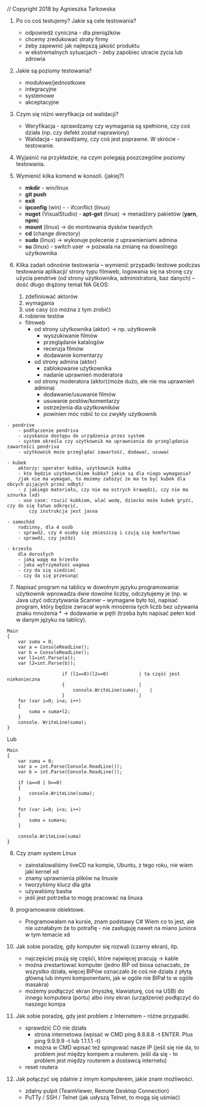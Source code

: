 // Copyright 2018 by Agnieszka Tarkowska

1.    Po co coś testujemy? Jakie są cele testowania?
		- odpowiedź cyniczna - dla pieniążków
		- chcemy zredukować straty firmy
		- żeby zapewnić jak najlepszą jakość produktu
		- w ekstremalnych sytuacjach - żeby zapobiec utracie życia lub zdrowia

2.    Jakie są poziomy testowania?
		- modułowe/jednostkowe
		- integracyjne
		- systemowe
		- akceptacyjne
		
3.    Czym się różni weryfikacja od walidacji?
		- Weryfikacja - sprawdzamy czy wymagania są spełnione, czy coś działa (np. czy defekt został naprawiony)
		- Walidacja - sprawdzamy, czy coś jest poprawne. W skrócie - testowanie.

4.    Wyjaśnić na przykładzie, na czym polegają poszczególne poziomy testowania.

5.    Wymienić kilka komend w konsoli. (jakiej?)
		- **mkdir** - win/linux
		- **git push**
		- **exit**
		- **ipconfig** (win) - - ifconflict (linux)
		- **nuget** (VisualStudio) - **apt-get** (linux) -> menadżery pakietów (**yarn**, **npm**)
		- **mount** (linux) -> do montowania dysków twardych
		- **cd** (change directory)
		- **sudo** (linux) -> wykonuje polecenie z uprawnieniami admina
		- **su** (linux) - switch user -> pozwala na zmianę na dowolnego użytkownika

6.    Kilka zadań odnośnie testowania – wymienić przypadki testowe podczas testowania 
      aplikacji/ strony typu filmweb, logowania się na stronę czy użycia pendrive 
      (od strony użytkownika, administratora, baz danych) – dość długo drążony temat
	  NA GŁOS:
	  1. zdefiniować aktorów
	  2. wymagania
	  3. use casy (co można z tym zrobić)
	  4. robienie testów
	  
	  - filmweb
		- od strony użytkownika (aktor) -> np. użytkownik 
			- wyszukiwanie filmów 
			- przeglądanie katalogów
			- recenzja filmów
			- dodawanie komentarzy
		- od strony admina (aktor)
			- zablokowanie użytkownika
			- nadanie uprawnień moderatora
		- od strony moderatora (aktor)(może dużo, ale nie ma uprawnień admina)
			- dodawanie/usuwanie filmów
			- usuwanie postów/komentarzy
			- ostrzeżenia dla użytkowników
			- powinien móc robić to co zwykły użytkownik
			
	- pendrive
		- podłączenie pendriva
		- uzyskanie dostępu do urządzenia przez system
		- system określa czy użytkownik ma uprawnienia do przeglądania zawartości pendriva
		- użytkownik może przeglądać zawartość, dodawać, usuwać
		
	- kubek
		aktorzy: operator kubka, użytkownik kubka
		- kto będzie użytkownikiem kubka? jakie są dla niego wymagania?
		/jak nie ma wymagań, to możemy założyć że ma to być kubek dla obcych pijących przez odbyt/
		- z jakiego materiału, czy nie ma ostrych krawędzi, czy nie ma sznurka (xd)
		- use case: rzucić kubkiem, wlać wodę, dziecko może kubek gryźć, czy da się łatwo odkręcić, 
			czy instrukcja jest jasna
			
	- samochód
		rodzinny, dla 4 osób
		- sprawdź, czy 4 osoby się zmieszczą i czują się komfortowo
		- sprawdź, czy jeździ

	- krzesło
		dla dorosłych
		- jaką wagę ma krzesło
		- jaka wytrzymałość wagowa
		- czy da się siedzieć
		- czy da się przesunąć
	

7.    Napisać program na tablicy w dowolnym języku programowania: użytkownik wprowadza dwie dowolne liczby, odczytujemy je (np. w Java użyć odczytywania Scanner – wymagane było to), napisać program, który będzie zwracał wynik mnożenia tych liczb bez używania znaku mnożenia * -> dodawanie w pętli (trzeba było napisać pełen kod w danym języku na tablicy).
	  
    Main
    {
        var suma = 0;
        var a = ConsoleReadLine();
        var b = ConsoleReadLine();
        var l1=int.Parse(a));
        var l2=int.Parse(b));
        
                        if (l1==0)(l2==0) 			| ta część jest niekonieczna
                        {							|
                            console.WriteLine(suma);	|
                        }							|
        for (var i=0; i<a; i++)
        {
            suma = suma+l2;
        }
        console. WriteLine(suma);
    }
	
		
Lub

    Main
    {
        var suma = 0;
        var a = int.Parse(Console.ReadLine());
        var b = int.Parse(Console.ReadLine());
        
        if (a==0 | b==0)
        {
            console.WriteLine(suma);
        }
        
        for (var i=0; i<a; i++)
        {
            suma = suma+a;
        }

        console.WriteLine(suma)
    }


8.    Czy znam system Linux
		- zainstalowaliśmy liveCD na kompie, Ubuntu, z tego roku, nie wiem jaki kernel xd
		- znamy uprawnienia plików na linuxie
		- tworzyliśmy klucz dla gita
		- używaliśmy basha
		- jeśli jest potrzeba to mogę pracować na linuxa

9.	  programowanie obiektowe.
		-  Programowałam na kursie, znam podstawy C# 
		Wiem co to jest, ale nie uznałabym  że to potrafię - nie zasługuję nawet na miano juniora w tym temacie xd

10.    Jak sobie poradzę, gdy komputer się rozwali (czarny ekran), itp.
		- najczęściej psują się częśći, które najwięcej pracują -> kable
		- można zrestartować komputer 
			(jedno BIP od biosa oznaczało, że wszystko działa, 
			więcej BIPów oznaczało że coś nie działa z płytą główną lub innymi komponentami,
			jak w ogóle nie BIPał to w ogóle masakra)
		- możemy podłączyć ekran (myszkę, klawiaturę, coś na USB) do innego komputera (portu) 
			albo inny ekran (urządzenie) podłączyć do naszego kompa
	

11.    Jak sobie poradzę, gdy jest problem z Internetem – różne przypadki.
		- sprawdzić CO nie działa
			- strona internetowa (wpisać w CMD ping 8.8.8.8 -t ENTER. Plus ping 9.9.9.9 -t lub 1.1.1.1 -t)
			- można w CMD wpisać też spingować nasze IP (jeśli się nie da, to problem jest między kompem a routerem. 
			jeśli da się - to problem jest między routerem a dostawcą internetu)
		- reset routera 

12.    Jak połączyć się zdalnie z innym komputerem, jakie znam możliwości.
		- zdalny pulpit (TeamViewer, Remote Desktop Connection)
		- PuTTy / SSH / Telnet (jak usłyszą Telnet, to mogą się uśmiać)